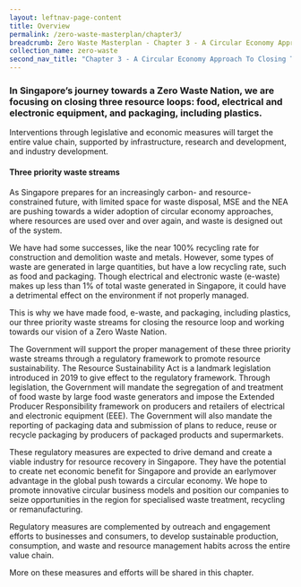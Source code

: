 ```yaml
---
layout: leftnav-page-content
title: Overview
permalink: /zero-waste-masterplan/chapter3/
breadcrumb: Zero Waste Masterplan - Chapter 3 - A Circular Economy Approach To Closing Three Resource Loops
collection_name: zero-waste
second_nav_title: "Chapter 3 - A Circular Economy Approach To Closing Three Resource Loops"
---
```


### In Singapore’s journey towards a Zero Waste Nation, we are focusing on closing three resource loops: food, electrical and electronic equipment, and packaging, including plastics. 

Interventions through legislative and economic measures will target the entire value chain,  supported by infrastructure, research and development, and industry development.

#### Three priority waste streams

As Singapore prepares for an increasingly
carbon- and resource-constrained future,
with limited space for waste disposal, MSE
and the NEA are pushing towards a wider
adoption of circular economy approaches,
where resources are used over and over
again, and waste is designed out of the
system. 

We have had some successes, like
the near 100% recycling rate for construction
and demolition waste and metals. However,
some types of waste are generated in large
quantities, but have a low recycling rate, such
as food and packaging. Though electrical
and electronic waste (e-waste) makes up
less than 1% of total waste generated in
Singapore, it could have a detrimental effect
on the environment if not properly managed.

This is why we have made food, e-waste,
and packaging, including plastics, our
three priority waste streams for closing the
resource loop and working towards our vision
of a Zero Waste Nation. 

The Government
will support the proper management of
these three priority waste streams through
a regulatory framework to promote resource
sustainability. The Resource Sustainability Act is a landmark
legislation introduced in 2019 to give effect to the regulatory framework.
Through legislation, the Government will mandate the segregation
of and treatment of food waste by large food
waste generators and impose the Extended
Producer Responsibility framework on
producers and retailers of electrical and
electronic equipment (EEE). The Government will also mandate the
reporting of packaging data and submission
of plans to reduce, reuse or recycle packaging
by producers of packaged products and
supermarkets.

These regulatory measures are expected to
drive demand and create a viable industry
for resource recovery in Singapore. They
have the potential to create net economic
benefit for Singapore and provide an earlymover
advantage in the global push towards
a circular economy. We hope to promote
innovative circular business models and
position our companies to seize opportunities
in the region for specialised waste treatment,
recycling or remanufacturing.

Regulatory measures are complemented
by outreach and engagement efforts to
businesses and consumers, to develop
sustainable production, consumption, and
waste and resource management habits
across the entire value chain.

More on these measures and efforts
will be shared in this chapter.


